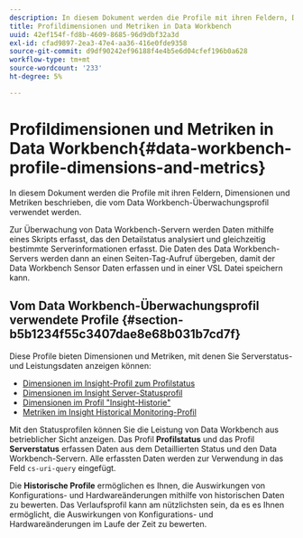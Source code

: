 ```yaml
---
description: In diesem Dokument werden die Profile mit ihren Feldern, Dimensionen und Metriken beschrieben, die vom Data Workbench-Überwachungsprofil verwendet werden.
title: Profildimensionen und Metriken in Data Workbench
uuid: 42ef154f-fd8b-4609-8685-96d9dbf32a3d
exl-id: cfad9897-2ea3-47e4-aa36-416e0fde9358
source-git-commit: d9df90242ef96188f4e4b5e6d04cfef196b0a628
workflow-type: tm+mt
source-wordcount: '233'
ht-degree: 5%

---
```


# Profildimensionen und Metriken in Data Workbench{#data-workbench-profile-dimensions-and-metrics}

In diesem Dokument werden die Profile mit ihren Feldern, Dimensionen und Metriken beschrieben, die vom Data Workbench-Überwachungsprofil verwendet werden.

Zur Überwachung von Data Workbench-Servern werden Daten mithilfe eines Skripts erfasst, das den Detailstatus analysiert und gleichzeitig bestimmte Serverinformationen erfasst. Die Daten des Data Workbench-Servers werden dann an einen Seiten-Tag-Aufruf übergeben, damit der Data Workbench Sensor Daten erfassen und in einer VSL Datei speichern kann.

## Vom Data Workbench-Überwachungsprofil verwendete Profile {#section-b5b1234f55c3407dae8e68b031b7cd7f}

Diese Profile bieten Dimensionen und Metriken, mit denen Sie Serverstatus- und Leistungsdaten anzeigen können:

* [Dimensionen im Insight-Profil zum Profilstatus](../../../home/monitoring-installation/monitoring-appendix/monitoring-profile-status.md#concept-d4cd7da41c8a42bab4aea25418264e64)
* [Dimensionen im Insight Server-Statusprofil](../../../home/monitoring-installation/monitoring-appendix/monitoring-servers-profile.md#concept-8cbeb91e99bc42e2b52b22d551423f8a)
* [Dimensionen im Profil &quot;Insight-Historie&quot;](../../../home/monitoring-installation/monitoring-appendix/monitoring-historical.md#concept-a42837c9c9274f83ad5bc5a6720f02b0)
* [Metriken im Insight Historical Monitoring-Profil](../../../home/monitoring-installation/monitoring-appendix/monitoring-hist-metrics.md#concept-8fece88b1f014637bbc7c8372ee93203)

Mit den Statusprofilen können Sie die Leistung von Data Workbench aus betrieblicher Sicht anzeigen. Das Profil **Profilstatus** und das Profil **Serverstatus** erfassen Daten aus dem Detaillierten Status und den Data Workbench-Servern. Alle erfassten Daten werden zur Verwendung in das Feld `cs-uri-query` eingefügt.

Die **Historische Profile** ermöglichen es Ihnen, die Auswirkungen von Konfigurations- und Hardwareänderungen mithilfe von historischen Daten zu bewerten. Das Verlaufsprofil kann am nützlichsten sein, da es es Ihnen ermöglicht, die Auswirkungen von Konfigurations- und Hardwareänderungen im Laufe der Zeit zu bewerten.
